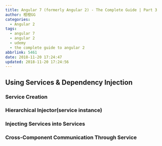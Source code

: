 ```yaml
---
title: Angular 7 (formerly Angular 2) - The Complete Guide | Part 3
author: 橙橙GG
categories:
  - Angular 2
tags:
  - angular 7
  - angular 2
  - udemy
  - the complete guide to angular 2
abbrlink: 5461
date: 2018-11-20 17:24:47
updated: 2018-11-20 17:24:56
---
```


## Using Services & Dependency Injection

### Service Creation

### Hierarchical Injector(service instance)

<!--more-->

### Injecting Services into Services

### Cross-Component Communication Through Service
